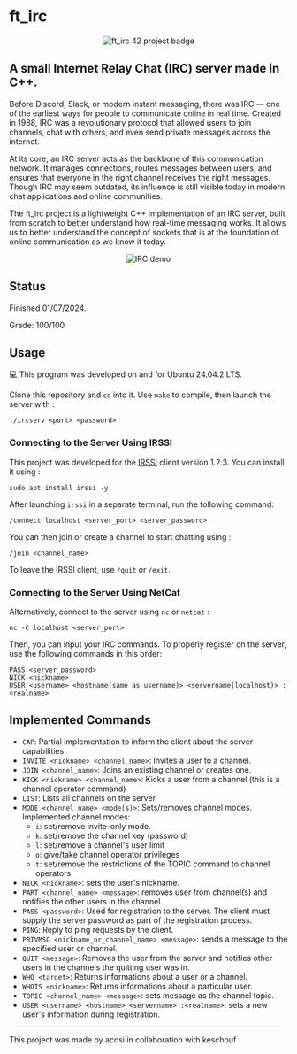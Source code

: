 # ft_irc

<p align="center">
  <img src="https://github.com/ArenKae/acosi/blob/main/42%20badges/ft_irce.png" alt="ft_irc 42 project badge"/>
</p>

## A small Internet Relay Chat (IRC) server made in C++.
Before Discord, Slack, or modern instant messaging, there was IRC — one of the earliest ways for people to communicate online in real time. Created in 1988, IRC was a revolutionary protocol that allowed users to join channels, chat with others, and even send private messages across the internet.

At its core, an IRC server acts as the backbone of this communication network. It manages connections, routes messages between users, and ensures that everyone in the right channel receives the right messages. Though IRC may seem outdated, its influence is still visible today in modern chat applications and online communities.

The ft_irc project is a lightweight C++ implementation of an IRC server, built from scratch to better understand how real-time messaging works. It allows us to better understand the concept of sockets that is at the foundation of online communication as we know it today.


<p align="center">
  <img src="https://github.com/ArenKae/42-badges/blob/main/screens/IRC.PNG" alt="IRC demo">
</p>


## Status
Finished 01/07/2024.

Grade: 100/100

## Usage
💻 This program was developed on and for Ubuntu 24.04.2 LTS.

Clone this repository and ```cd``` into it. Use ```make``` to compile, then launch the server with :
```
./ircserv <port> <password>
```
### Connecting to the Server Using IRSSI
This project was developed for the [IRSSI](https://irssi.org/) client version 1.2.3. You can install it using :
```
sudo apt install irssi -y
```

After launching ```irssi``` in a separate terminal, run the following command:
```
/connect localhost <server_port> <server_password>
```

You can then join or create a channel to start chatting using :
```
/join <channel_name>
```

To leave the IRSSI client, use ```/quit``` or ```/exit```.

### Connecting to the Server Using NetCat

Alternatively, connect to the server using `nc` or `netcat` :
```
nc -C localhost <server_port>
```

Then, you can input your IRC commands. To properly register on the server, use the following commands in this order:

```
PASS <server_password>
NICK <nickname>
USER <username> <hostname(same as username)> <servername(localhost)> :<realname>
```

## Implemented Commands

- `CAP`: Partial implementation to inform the client about the server capabilities.
- `INVITE <nickname> <channel_name>`: Invites a user to a channel.
- `JOIN <channel_name>`: Joins an existing channel or creates one.
- `KICK <nickname> <channel_name>`: Kicks a user from a channel (this is a channel operator command)
- `LIST`: Lists all channels on the server.
- `MODE <channel_name> <mode(s)>`: Sets/removes channel modes. Implemented channel modes:
    - `i`: set/remove invite-only mode.
    - `k`: set/remove the channel key (password)
    - `l`: set/remove a channel's user limit
    - `o`: give/take channel operator privileges
    - `t`: set/remove the restrictions of the TOPIC command to channel operators
- `NICK <nickname>`: sets the user's nickname.
- `PART <channel_name> <message>`: removes user from channel(s) and notifies the other users in the channel.
- `PASS <password>`: Used for registration to the server. The client must supply the server password as part of the registration process.
- `PING`: Reply to ping requests by the client.
- `PRIVMSG <nickname_or_channel_name> <message>`: sends a message to the specified user or channel.
- `QUIT <message>`: Removes the user from the server and notifies other users in the channels the quitting user was in.
- `WHO <target>`: Returns informations about a user or a channel.
- `WHOIS <nickname>`: Returns informations about a particular user.
- `TOPIC <channel_name> <message>`: sets message as the channel topic.
- `USER <username> <hostname> <servername> :<realname>`: sets a new user's information during registration.

---

This project was made by acosi in collaboration with keschouf